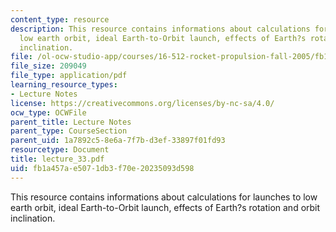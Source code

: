 ```yaml
---
content_type: resource
description: This resource contains informations about calculations for launches to
  low earth orbit, ideal Earth-to-Orbit launch, effects of Earth?s rotation and orbit
  inclination.
file: /ol-ocw-studio-app/courses/16-512-rocket-propulsion-fall-2005/fb1a457ae5071db3f70e20235093d598_lecture_33.pdf
file_size: 209049
file_type: application/pdf
learning_resource_types:
- Lecture Notes
license: https://creativecommons.org/licenses/by-nc-sa/4.0/
ocw_type: OCWFile
parent_title: Lecture Notes
parent_type: CourseSection
parent_uid: 1a7892c5-8e6a-7f7b-d3ef-33897f01fd93
resourcetype: Document
title: lecture_33.pdf
uid: fb1a457a-e507-1db3-f70e-20235093d598
---
```

This resource contains informations about calculations for launches to low earth orbit, ideal Earth-to-Orbit launch, effects of Earth?s rotation and orbit inclination.